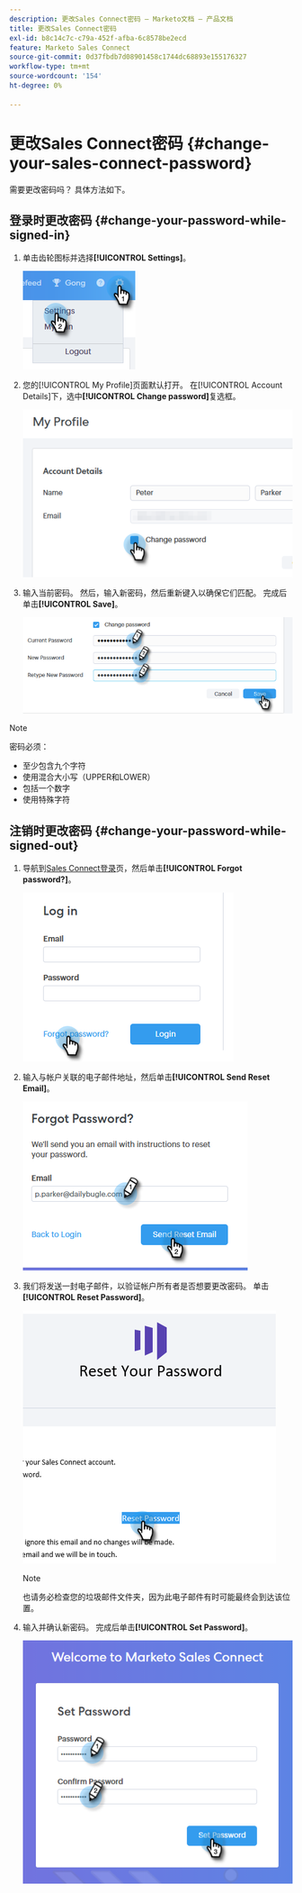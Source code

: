 ```yaml
---
description: 更改Sales Connect密码 — Marketo文档 — 产品文档
title: 更改Sales Connect密码
exl-id: b8c14c7c-c79a-452f-afba-6c8578be2ecd
feature: Marketo Sales Connect
source-git-commit: 0d37fbdb7d08901458c1744dc68893e155176327
workflow-type: tm+mt
source-wordcount: '154'
ht-degree: 0%

---
```


# 更改Sales Connect密码 {#change-your-sales-connect-password}

需要更改密码吗？ 具体方法如下。

## 登录时更改密码 {#change-your-password-while-signed-in}

1. 单击齿轮图标并选择&#x200B;**[!UICONTROL Settings]**。

   ![](assets/change-your-sales-connect-password-1.png)

1. 您的[!UICONTROL My Profile]页面默认打开。 在[!UICONTROL Account Details]下，选中&#x200B;**[!UICONTROL Change password]**&#x200B;复选框。

   ![](assets/change-your-sales-connect-password-2.png)

1. 输入当前密码。 然后，输入新密码，然后重新键入以确保它们匹配。 完成后单击&#x200B;**[!UICONTROL Save]**。

   ![](assets/change-your-sales-connect-password-3.png)

>[!NOTE]
>
>密码必须：
>
>* 至少包含九个字符
>* 使用混合大小写（UPPER和LOWER）
>* 包括一个数字
>* 使用特殊字符

## 注销时更改密码 {#change-your-password-while-signed-out}

1. 导航到[Sales Connect登录](https://toutapp.com/login)页，然后单击&#x200B;**[!UICONTROL Forgot password?]**。

   ![](assets/change-your-sales-connect-password-4.png)

1. 输入与帐户关联的电子邮件地址，然后单击&#x200B;**[!UICONTROL Send Reset Email]**。

   ![](assets/change-your-sales-connect-password-5.png)

1. 我们将发送一封电子邮件，以验证帐户所有者是否想要更改密码。 单击 **[!UICONTROL Reset Password]**。

   ![](assets/change-your-sales-connect-password-6.png)

   >[!NOTE]
   >
   >也请务必检查您的垃圾邮件文件夹，因为此电子邮件有时可能最终会到达该位置。

1. 输入并确认新密码。 完成后单击&#x200B;**[!UICONTROL Set Password]**。

   ![](assets/change-your-sales-connect-password-7.png)
